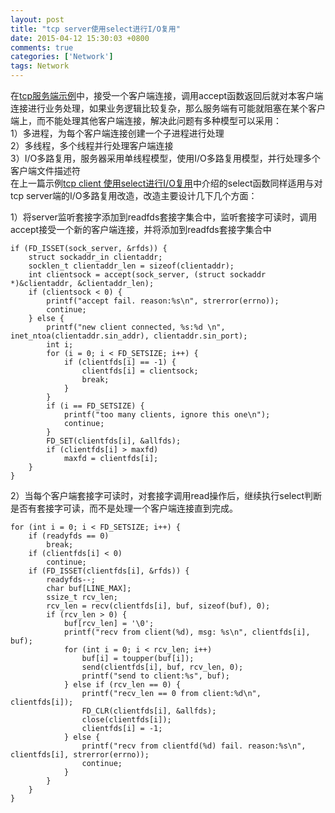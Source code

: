```yaml
---
layout: post
title: "tcp server使用select进行I/O复用"
date: 2015-04-12 15:30:03 +0800
comments: true
categories: ['Network']
tags: Network
---
```

在[tcp服务端示例](http://jintao-zero.github.io/blog/2015/02/13/tcp-fu-wu-duan-li-zi/)中，接受一个客户端连接，调用accept函数返回后就对本客户端连接进行业务处理，如果业务逻辑比较复杂，那么服务端有可能就阻塞在某个客户端上，而不能处理其他客户端连接，解决此问题有多种模型可以采用：  
1）多进程，为每个客户端连接创建一个子进程进行处理  
2）多线程，多个线程并行处理客户端连接  
3）I/O多路复用，服务器采用单线程模型，使用I/O多路复用模型，并行处理多个客户端文件描述符  
在上一篇示例[tcp client 使用select进行I/O复用](http://jintao-zero.github.io/blog/2015/04/06/tcp-client-shi-yong-selectjin-xing-i-slash-ofu-yong/)中介绍的select函数同样适用与对tcp server端的I/O多路复用改造，改造主要设计几下几个方面：  

<!-- more -->

1）将server监听套接字添加到readfds套接字集合中，监听套接字可读时，调用accept接受一个新的客户端连接，并将添加到readfds套接字集合中  

	if (FD_ISSET(sock_server, &rfds)) {
		struct sockaddr_in clientaddr;
		socklen_t clientaddr_len = sizeof(clientaddr);
		int clientsock = accept(sock_server, (struct sockaddr *)&clientaddr, &clientaddr_len);
		if (clientsock < 0) {
			printf("accept fail. reason:%s\n", strerror(errno));
			continue;
		} else {
			printf("new client connected, %s:%d \n", inet_ntoa(clientaddr.sin_addr), clientaddr.sin_port);
			int i;
			for (i = 0; i < FD_SETSIZE; i++) {
				if (clientfds[i] == -1) {
					clientfds[i] = clientsock;
					break;
				}
			}
			if (i == FD_SETSIZE) {
				printf("too many clients, ignore this one\n");
				continue;
			}
			FD_SET(clientfds[i], &allfds);
			if (clientfds[i] > maxfd)
				maxfd = clientfds[i];
		}
	}  
	
2）当每个客户端套接字可读时，对套接字调用read操作后，继续执行select判断是否有套接字可读，而不是处理一个客户端连接直到完成。

	for (int i = 0; i < FD_SETSIZE; i++) {
		if (readyfds == 0)
			break;
		if (clientfds[i] < 0)
			continue;
		if (FD_ISSET(clientfds[i], &rfds)) {
			readyfds--;
			char buf[LINE_MAX];
			ssize_t rcv_len;
			rcv_len = recv(clientfds[i], buf, sizeof(buf), 0);
			if (rcv_len > 0) {
				buf[rcv_len] = '\0';
				printf("recv from client(%d), msg: %s\n", clientfds[i], buf);
				for (int i = 0; i < rcv_len; i++)
					buf[i] = toupper(buf[i]);
					send(clientfds[i], buf, rcv_len, 0);
					printf("send to client:%s", buf);
				} else if (rcv_len == 0) {
					printf("recv_len == 0 from client:%d\n", clientfds[i]);
					FD_CLR(clientfds[i], &allfds);
					close(clientfds[i]);
					clientfds[i] = -1;
				} else {
					printf("recv from clientfd(%d) fail. reason:%s\n", clientfds[i], strerror(errno));
					continue;
				}
			}
		}
	}

